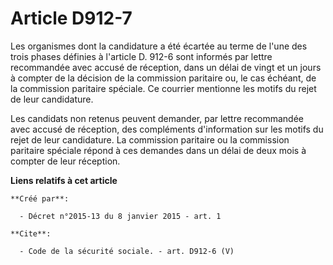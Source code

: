 # Article D912-7

Les organismes dont la candidature a été écartée au terme de l'une des trois phases définies à l'article D. 912-6 sont
informés par lettre recommandée avec accusé de réception, dans un délai de vingt et un jours à compter de la décision de la
commission paritaire ou, le cas échéant, de la commission paritaire spéciale. Ce courrier mentionne les motifs du rejet de
leur candidature. 

Les candidats non retenus peuvent demander, par lettre recommandée avec accusé de réception, des compléments d'information
sur les motifs du rejet de leur candidature. La commission paritaire ou la commission paritaire spéciale répond à ces
demandes dans un délai de deux mois à compter de leur réception.

**Liens relatifs à cet article**

	**Créé par**:

	  - Décret n°2015-13 du 8 janvier 2015 - art. 1

	**Cite**:

	  - Code de la sécurité sociale. - art. D912-6 (V)
